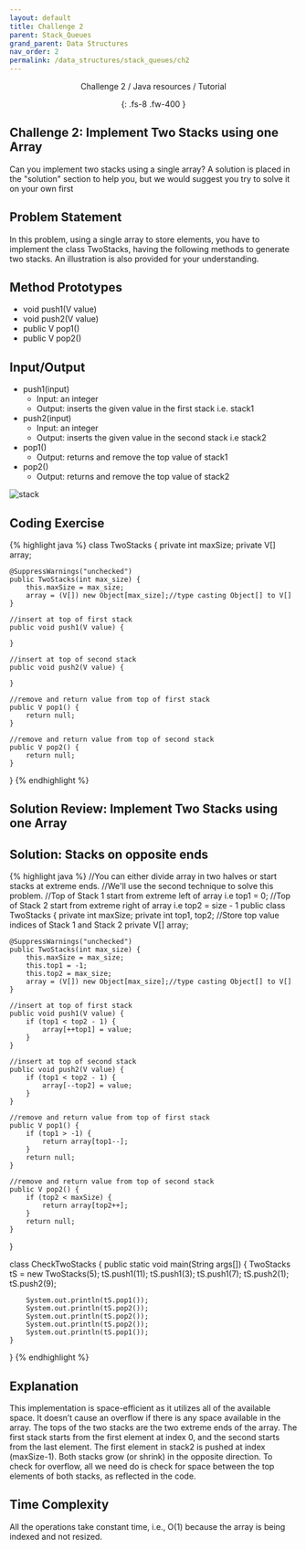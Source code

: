 ```yaml
---
layout: default
title: Challenge 2
parent: Stack_Queues
grand_parent: Data Structures
nav_order: 2
permalink: /data_structures/stack_queues/ch2
---
```

<div align="center" markdown="1">
Challenge 2 / Java resources / Tutorial

{: .fs-8 .fw-400 }
</div>

## Challenge 2: Implement Two Stacks using one Array

Can you implement two stacks using a single array? A solution is placed in the "solution" section to help you, but we would suggest you try to solve it on your own first

## Problem Statement 
In this problem, using a single array to store elements, you have to implement the class TwoStacks<V>, having the following methods to generate two stacks. An illustration is also provided for your understanding.

## Method Prototypes 
* void push1(V value)
* void push2(V value)
* public V pop1()
* public V pop2()

## Input/Output 
* push1(input)
   * Input: an integer
   * Output: inserts the given value in the first stack i.e. stack1
* push2(input)
   * Input: an integer
   * Output: inserts the given value in the second stack i.e stack2
* pop1()
   * Output: returns and remove the top value of stack1
* pop2()
   * Output: returns and remove the top value of stack2

![stack](https://raw.githubusercontent.com/JavaLvivDev/prog-resources/master/resources/stack/tt2.png)

## Coding Exercise

{% highlight java %}
class TwoStacks<V> {
    private int maxSize;
    private V[] array;

    @SuppressWarnings("unchecked")
    public TwoStacks(int max_size) {
        this.maxSize = max_size;
        array = (V[]) new Object[max_size];//type casting Object[] to V[]
    }

    //insert at top of first stack
    public void push1(V value) {
    
    }

    //insert at top of second stack
    public void push2(V value) {

    }

    //remove and return value from top of first stack
    public V pop1() {
        return null;
    }

    //remove and return value from top of second stack
    public V pop2() {
        return null;
    }
}
{% endhighlight %}

## Solution Review: Implement Two Stacks using one Array

## Solution: Stacks on opposite ends

{% highlight java %}
//You can either divide array in two halves or start stacks at extreme ends.
//We'll use the second technique to solve this problem.
//Top of Stack 1 start from extreme left of array i.e top1 = 0;
//Top of Stack 2 start from extreme right of array i.e top2 = size - 1
public class TwoStacks<V> {
    private int maxSize;
    private int top1, top2; //Store top value indices of Stack 1 and Stack 2
    private V[] array;

    @SuppressWarnings("unchecked")
    public TwoStacks(int max_size) {
        this.maxSize = max_size;
        this.top1 = -1;
        this.top2 = max_size;
        array = (V[]) new Object[max_size];//type casting Object[] to V[]
    }

    //insert at top of first stack
    public void push1(V value) {
        if (top1 < top2 - 1) {
            array[++top1] = value;
        }
    }

    //insert at top of second stack
    public void push2(V value) {
        if (top1 < top2 - 1) {
            array[--top2] = value;
        }
    }

    //remove and return value from top of first stack
    public V pop1() {
        if (top1 > -1) {
            return array[top1--];
        }
        return null;
    }

    //remove and return value from top of second stack
    public V pop2() {
        if (top2 < maxSize) {
            return array[top2++];
        }
        return null;
    }
}

class CheckTwoStacks {
    public static void main(String args[]) {
        TwoStacks<Integer> tS = new TwoStacks<Integer>(5);
        tS.push1(11);
        tS.push1(3);
        tS.push1(7);
        tS.push2(1);
        tS.push2(9);

        System.out.println(tS.pop1());
        System.out.println(tS.pop2());
        System.out.println(tS.pop2());
        System.out.println(tS.pop2());
        System.out.println(tS.pop1());
    }  
}
{% endhighlight %}

## Explanation 
This implementation is space-efficient as it utilizes all of the available space. It doesn’t cause an overflow if there is any space available in the array. The tops of the two stacks are the two extreme ends of the array. The first stack starts from the first element at index 0, and the second starts from the last element. The first element in stack2 is pushed at index (maxSize-1). Both stacks grow (or shrink) in the opposite direction. To check for overflow, all we need do is check for space between the top elements of both stacks, as reflected in the code.

## Time Complexity 
All the operations take constant time, i.e., O(1) because the array is being indexed and not resized.


